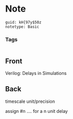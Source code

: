 # Note
```
guid: kH{97y$50z
notetype: Basic
```

### Tags
```
```

## Front
Verilog: Delays in Simulations

## Back
timescale unit/precision

assign #n ....
for a n unit delay
